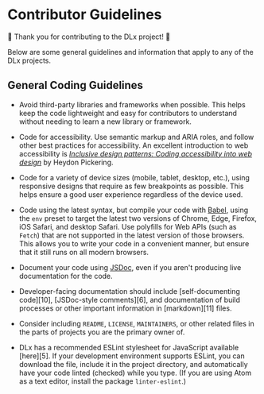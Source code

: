 # Contributor Guidelines

:star2: Thank you for contributing to the DLx project! :star2:

Below are some general guidelines and information that apply to any of the DLx projects.

## General Coding Guidelines

* Avoid third-party libraries and frameworks when possible. This helps keep the code lightweight and easy for contributors to understand without needing to learn a new library or framework.

* Code for accessibility. Use semantic markup and ARIA roles, and follow other best practices for accessibility. An excellent introduction to web accessibility is [_Inclusive design patterns: Coding accessibility into web design_][2] by Heydon Pickering.

* Code for a variety of device sizes (mobile, tablet, desktop, etc.), using responsive designs that require as few breakpoints as possible. This helps ensure a good user experience regardless of the device used.

* Code using the latest syntax, but compile your code with [Babel][1], using the `env` preset to target the latest two versions of Chrome, Edge, Firefox, iOS Safari, and desktop Safari. Use polyfills for Web APIs (such as `Fetch`) that are not supported in the latest version of those browsers. This allows you to write your code in a convenient manner, but ensure that it still runs on all modern browsers.

* Document your code using [JSDoc][3], even if you aren't producing live documentation for the code.

* Developer-facing documentation should include [self-documenting code][10], [JSDoc-style comments][6], and documentation of build processes or other important information in [markdown][11] files.

* Consider including `README`, `LICENSE`, `MAINTAINERS`, or other related files in the parts of projects you are the primary owner of.

* DLx has a recommended ESLint stylesheet for JavaScript available [here][5]. If your development environment supports ESLint, you can download the file, include it in the project directory, and automatically have your code linted (checked) while you type. (If you are using Atom as a text editor, install the package `linter-eslint`.)

[1]: https://babeljs.io/
[2]: https://www.amazon.com/Inclusive-Design-Patterns-Heydon-Pickering-ebook/dp/B01MAXK8XR/ref=sr_1_1?ie=UTF8&qid=1498679370&sr=8-1&keywords=inclusive+design
[3]: http://usejsdoc.org/index.html

